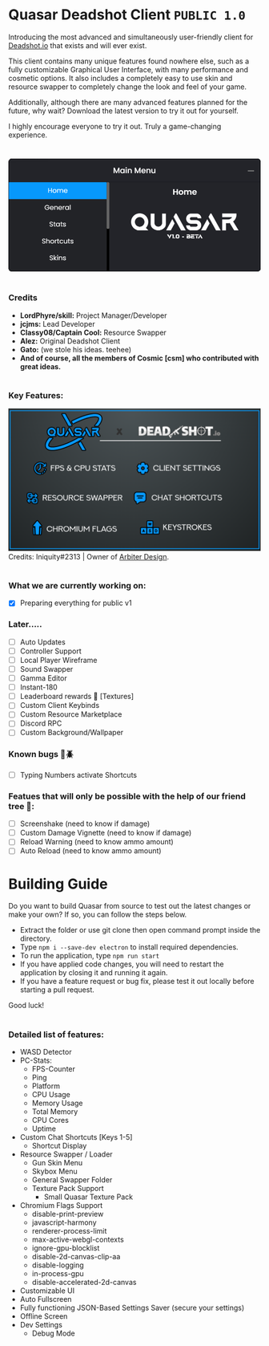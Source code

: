 # Quasar Deadshot Client `PUBLIC 1.0`

Introducing the most advanced and simultaneously user-friendly client for [Deadshot.io](https://deadshot.io/) that exists and will ever exist.

This client contains many unique features found nowhere else, such as a fully customizable Graphical User Interface, with many performance and cosmetic options. It also includes a completely easy to use skin and resource swapper to completely change the look and feel of your game. 

Additionally, although there are many advanced features planned for the future, why wait? Download the latest version to try it out for yourself.

I highly encourage everyone to try it out. Truly a game-changing experience.
 
#
![](images/home.png)
#

### Credits

* **LordPhyre/skill:** Project Manager/Developer
* **jcjms:** Lead Developer
* **Classy08/Captain Cool:** Resource Swapper
* **Alez:** Original Deadshot Client
* **Gato:** (we stole his ideas. teehee)
* **And of course, all the members of Cosmic [csm] who contributed with great ideas.**

#

### Key Features:

![](images/Quasar_Feature_List_2.png)
Credits: Iniquity#2313 | Owner of [Arbiter Design](https://www.arbiterdesign.net/).

#

### What we are currently working on:
- [x] Preparing everything for public v1

### Later.....
- [ ] Auto Updates
- [ ] Controller Support
- [ ] Local Player Wireframe
- [ ] Sound Swapper
- [ ] Gamma Editor
- [ ] Instant-180
- [ ] Leaderboard rewards 👀 [Textures]
- [ ] Custom Client Keybinds
- [ ] Custom Resource Marketplace
- [ ] Discord RPC
- [ ] Custom Background/Wallpaper

### Known bugs 🚨🪲
- [ ] Typing Numbers activate Shortcuts

### Featues that will only be possible with the help of our friend tree 🙂:
- [ ] Screenshake (need to know if damage)
- [ ] Custom Damage Vignette (need to know if damage)
- [ ] Reload Warning (need to know ammo amount)
- [ ] Auto Reload (need to know ammo amount)

# Building Guide
Do you want to build Quasar from source to test out the latest changes or make your own? 
If so, you can follow the steps below.

- Extract the folder or use git clone then open command prompt inside the directory.
- Type `npm i --save-dev electron` to install required dependencies.
- To run the application, type `npm run start`
- If you have applied code changes, you will need to restart the application by closing it and running it again.
- If you have a feature request or bug fix, please test it out locally before starting a pull request.

Good luck!

#
### Detailed list of features:

- WASD Detector
- PC-Stats:
    - FPS-Counter
    - Ping
    - Platform
    - CPU Usage
    - Memory Usage
    - Total Memory
    - CPU Cores
    - Uptime
- Custom Chat Shortcuts [Keys 1-5]
    - Shortcut Display
- Resource Swapper / Loader
    - Gun Skin Menu
    - Skybox Menu
    - General Swapper Folder
    - Texture Pack Support
        - Small Quasar Texture Pack
- Chromium Flags Support
    - disable-print-preview
    - javascript-harmony
    - renderer-process-limit
    - max-active-webgl-contexts
    - ignore-gpu-blocklist
    - disable-2d-canvas-clip-aa
    - disable-logging
    - in-process-gpu
    - disable-accelerated-2d-canvas
- Customizable UI
- Auto Fullscreen
- Fully functioning JSON-Based Settings Saver (secure your settings)
- Offline Screen
- Dev Settings
    - Debug Mode

#